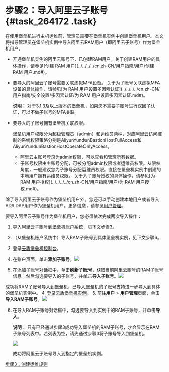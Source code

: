 # 步骤2：导入阿里云子账号 {#task_264172 .task}

在使用堡垒机进行主机运维前，管理员需要在堡垒机实例中创建堡垒机用户。本文将指导管理员在堡垒机实例中导入阿里云RAM用户（即阿里云子账号）作为堡垒机用户。

-   开通堡垒机实例的阿里云账号下，已创建RAM用户。关于创建RAM用户的具体操作，请参见[创建 RAM 用户](../../../../cn.zh-CN/用户指南/用户/创建 RAM 用户.md#)。
-   要导入的阿里云子账号需要关联虚拟MFA设备。 关于为子账号关联虚拟MFA设备的具体操作，请参见[为 RAM 用户设置多因素认证](../../../../cn.zh-CN/用户指南/安全设置/多因素认证/为 RAM 用户设置多因素认证.md#)。

    **说明：** 对于3.1.3及以上版本的堡垒机，如果您不需要子账号进行双因子认证，可以不做子账号的MFA关联。

-   要导入的子账号拥有堡垒机关联权限。

    堡垒机用户权限分为超级管理员（admin）和运维员两种，对应阿里云访问控制的系统权限策略分别是AliyunYundunBastionHostFullAccess和AliyunYundunBastionHostOperateOnlyAccess。

    -   阿里云主账号登录为admin权限，可以查看和管理所有数据。
    -   子账号权限由主账号分配，可被分配admin权限或者运维员权限。从限权角度，一般建议您为子账号分配运维员权限。直接在堡垒机实例中创建的本地用户拥有运维员权限。
    关于为子账号授权的具体操作，请参见[为 RAM 用户授权](../../../../cn.zh-CN/用户指南/用户/为 RAM 用户授权.md#)。


除了导入阿里云子账号作为堡垒机用户外，您还可以手动创建本地用户或者导入AD/LDAP用户作为堡垒机用户。更多信息，请参见[用户管理](../../../../cn.zh-CN/用户指南（V3版本）/管理员手册/用户/用户管理.md#)。

要导入阿里云子账号作为堡垒机用户，您必须依次完成两次导入操作：

1.  导入阿里云子账号到堡垒机账户系统，见下文步骤3。
2.  （从堡垒机账户系统中）导入RAM子账号到具体堡垒机实例，见下文步骤6。

1.  登录[云盾堡垒机控制台](https://yundunnext.console.aliyun.com/?p=bastion)。
2.  在账户页面，单击**添加子账号**。![](http://static-aliyun-doc.oss-cn-hangzhou.aliyuncs.com/assets/img/217857/156195174347925_zh-CN.png)


3.  在添加子账号对话框中，单击**刷新子账号**，获取当前阿里云账号的RAM子账号信息；然后勾选要导入的子账号，并单击**导入子账号**。![](http://static-aliyun-doc.oss-cn-hangzhou.aliyuncs.com/assets/img/217857/156195174347926_zh-CN.png)

 成功将RAM子账号导入到堡垒机，已导入堡垒机的子账号支持进一步导入到具体的堡垒机实例中。
4.  [登录云盾堡垒机实例](cn.zh-CN/快速入门/V3版本/登录实例.md#)。
5.  前往**用户** \> **用户管理**页面，单击**导入RAM子账号**。![](http://static-aliyun-doc.oss-cn-hangzhou.aliyuncs.com/assets/img/217857/156195174447927_zh-CN.png)


6.  在导入RAM子账号对话框中，勾选要导入到实例中的RAM子账号，并单击**导入**。 

    **说明：** 只有已经通过步骤3成功导入堡垒机的RAM子账号，才会显示在RAM子账号列表中。若列表为空，请先通过步骤3将子账号导入到堡垒机。

    ![](http://static-aliyun-doc.oss-cn-hangzhou.aliyuncs.com/assets/img/217857/156195174447928_zh-CN.png)

    成功将阿里云子账号导入到指定的堡垒机实例。


[步骤3：创建运维规则](cn.zh-CN/快速入门/V3版本/步骤3：创建运维规则.md#)

